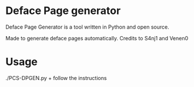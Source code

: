 # Deface Page generator
Deface Page Generator is a tool written in Python and open source.

Made to generate deface pages automatically. Credits to S4nj1 and Venen0

# Usage
./PCS-DPGEN.py + follow the instructions

